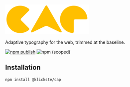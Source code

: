 ![cap logo](./cap.svg)

Adaptive typography for the web, trimmed at the baseline.

[![npm publish](https://github.com/klickste/cap/actions/workflows/npm-publish.yml/badge.svg)](https://github.com/klickste/cap/actions/workflows/npm-publish.yml)
![npm (scoped)](https://img.shields.io/npm/v/@klickste/cap)

## Installation

```bash
npm install @klickste/cap
```
